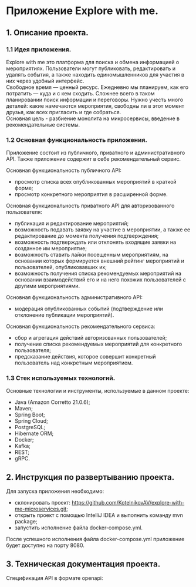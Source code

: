 # Приложение Explore with me.
## 1. Описание проекта.
### 1.1 Идея приложения.
Explore with me это платформа для поиска и обмена информацией о мероприятиях. Пользователи могут публиковать, редактировать 
и удалять события, а также находить единомышленников для участия в них через удобный интерфейс.  
Свободное время — ценный ресурс. Ежедневно мы планируем, как его потратить — куда и с кем сходить. 
Сложнее всего в таком планировании поиск информации и переговоры. Нужно учесть много деталей: какие намечаются 
мероприятия, свободны ли в этот момент друзья, как всех пригласить и где собраться.  
Основная цель - разбиение монолита на микросервисы, введение в рекомендательные системы.
### 1.2 Основная функциональность приложения.
Приложение состоит из публичного, приватного и административного API. Также приложение содержит в себе рекомендательный сервис.  

Основная функциональность публичного API:  
- просмотр списка всех опубликованных мероприятий в краткой форме;
- просмотр конкретного мероприятия в расширенной форме.

Основная функциональность приватного API для авторизованного пользователя:
- публикация и редактирование мероприятий;
- возможность подавать заявку на участие в мероприятии, а также ее редактирование до момента получения подтверждения;
- возможность подтверждать или отклонять входящие заявки на созданное им мероприятие;
- возможность ставить лайки посещенным мероприятиям, на основании которых формируется внешний рейтинг мероприятий 
и пользователей, опубликовавших их;
- возможность получения списка рекомендуемых мероприятий на основании взаимодействий его и на него похожих пользователей 
с другими мероприятиями.

Основная функциональность административного API:
- модерация опубликованных событий (подтверждение или отклонение публикации мероприятий).

Основная функциональность рекомендательного сервиса:
- сбор и агрегация действий авторизованных пользователей;
- получение списка рекомендуемых мероприятий для конкретного пользователя;
- предсказание действия, которое совершит конкретный пользователь над конкретным мероприятием.

### 1.3 Стек используемых технологий.
Основные технологии и инструменты, используемые в данном проекте:
- Java (Amazon Corretto 21.0.6);
- Maven;
- Spring Boot;
- Spring Cloud;
- PostgreSQL;
- Hibernate ORM;
- Docker;
- Kafka;
- REST;
- gRPC.

## 2. Инструкция по развертыванию проекта.
Для запуска приложения необходимо:
- склонировать проект: https://github.com/KotelnikovAV/explore-with-me-microservices.git;
- открыть проект с помощью IntelliJ IDEA и выполнить команду mvn package;
- запустить исполнение файла docker-compose.yml.  

После успешного исполнения файла docker-compose.yml приложение будет доступно на порту 8080.

## 3. Техническая документация проекта.
Спецификация API в формате openapi:
